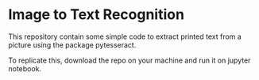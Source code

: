 # Image to Text Recognition

This repository contain some simple code to extract printed text from a picture using the package pytesseract. 

To replicate this, download the repo on your machine and run it on jupyter notebook.
